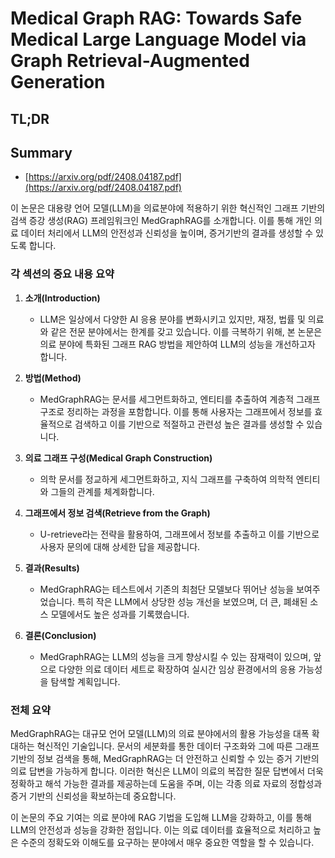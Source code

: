 # Medical Graph RAG: Towards Safe Medical Large Language Model via Graph Retrieval-Augmented Generation
## TL;DR
## Summary
- [https://arxiv.org/pdf/2408.04187.pdf](https://arxiv.org/pdf/2408.04187.pdf)

이 논문은 대용량 언어 모델(LLM)을 의료분야에 적용하기 위한 혁신적인 그래프 기반의 검색 증강 생성(RAG) 프레임워크인 MedGraphRAG를 소개합니다. 이를 통해 개인 의료 데이터 처리에서 LLM의 안전성과 신뢰성을 높이며, 증거기반의 결과를 생성할 수 있도록 합니다.

### 각 섹션의 중요 내용 요약

1. **소개(Introduction)**
   - LLM은 일상에서 다양한 AI 응용 분야를 변화시키고 있지만, 재정, 법률 및 의료와 같은 전문 분야에서는 한계를 갖고 있습니다. 이를 극복하기 위해, 본 논문은 의료 분야에 특화된 그래프 RAG 방법을 제안하여 LLM의 성능을 개선하고자 합니다.

2. **방법(Method)**
   - MedGraphRAG는 문서를 세그먼트화하고, 엔티티를 추출하여 계층적 그래프 구조로 정리하는 과정을 포함합니다. 이를 통해 사용자는 그래프에서 정보를 효율적으로 검색하고 이를 기반으로 적절하고 관련성 높은 결과를 생성할 수 있습니다.

3. **의료 그래프 구성(Medical Graph Construction)**
   - 의학 문서를 정교하게 세그먼트화하고, 지식 그래프를 구축하여 의학적 엔티티와 그들의 관계를 체계화합니다.

4. **그래프에서 정보 검색(Retrieve from the Graph)**
   - U-retrieve라는 전략을 활용하여, 그래프에서 정보를 추출하고 이를 기반으로 사용자 문의에 대해 상세한 답을 제공합니다.

5. **결과(Results)**
   - MedGraphRAG는 테스트에서 기존의 최첨단 모델보다 뛰어난 성능을 보여주었습니다. 특히 작은 LLM에서 상당한 성능 개선을 보였으며, 더 큰, 폐쇄된 소스 모델에서도 높은 성과를 기록했습니다.

6. **결론(Conclusion)**
   - MedGraphRAG는 LLM의 성능을 크게 향상시킬 수 있는 잠재력이 있으며, 앞으로 다양한 의료 데이터 세트로 확장하여 실시간 임상 환경에서의 응용 가능성을 탐색할 계획입니다.

### 전체 요약

MedGraphRAG는 대규모 언어 모델(LLM)의 의료 분야에서의 활용 가능성을 대폭 확대하는 혁신적인 기술입니다. 문서의 세분화를 통한 데이터 구조화와 그에 따른 그래프 기반의 정보 검색을 통해, MedGraphRAG는 더 안전하고 신뢰할 수 있는 증거 기반의 의료 답변을 가능하게 합니다. 이러한 혁신은 LLM이 의료의 복잡한 질문 답변에서 더욱 정확하고 해석 가능한 결과를 제공하는데 도움을 주며, 이는 각종 의료 자료의 정합성과 증거 기반의 신뢰성을 확보하는데 중요합니다. 

이 논문의 주요 기여는 의료 분야에 RAG 기법을 도입해 LLM을 강화하고, 이를 통해 LLM의 안전성과 성능을 강화한 점입니다. 이는 의료 데이터를 효율적으로 처리하고 높은 수준의 정확도와 이해도를 요구하는 분야에서 매우 중요한 역할을 할 수 있습니다.